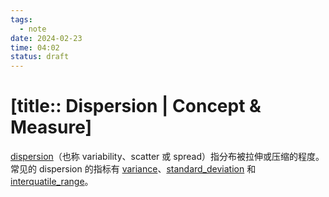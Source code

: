 ```yaml
---
tags:
  - note
date: 2024-02-23
time: 04:02
status: draft
---
```


# [title:: Dispersion | Concept & Measure]

[dispersion](dispersion)（也称 variability、scatter 或 spread）指分布被拉伸或压缩的程度。常见的 dispersion 的指标有 [variance](variance)、[standard_deviation](standard_deviation) 和 [interquatile_range](interquatile_range)。
